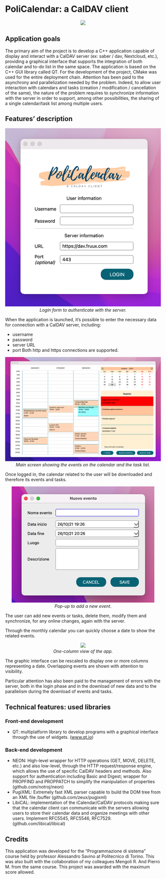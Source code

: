 # PoliCalendar: a CalDAV client 

<p align="center">
  <img src="screenshots/logo.png"/><br/>
</p>

## Application goals
The primary aim of the project is to develop a C++ application capable of display and interact with a CalDAV server (ex: saber / dav, Nextcloud, etc.), providing a graphical interface that supports the integration of both calendar and to-do list in the same space.  The application is based on the C++ GUI library called QT.  For the development of the project, CMake was used for the entire deployment chain. Attention has been paid to the asynchrony and parallelization needed by the problem.  Indeed, to allow user interaction with calendars and tasks (creation / modification / cancellation of the same), the nature of the problem requires to synchronize information with the server in order to support, among other possibilities, the sharing of a single calendar/task list among multiple users.

## Features’ description 

<p align="center">
  <img src="screenshots/login.png"/><br/>
  <em>Login form to authenticate with the server. </em>
</p>

When the application is launched, it’s possible to enter the necessary data for connection with a CalDAV server, including:
- username
- password
- server URL
- port
Both http and https connections are supported.

<p align="center">
  <img src="screenshots/main.png"/><br/>
  <em>Main screen showing the events on the calendar and the task list. </em>
</p>

Once logged in, the calendar related to the user will be downloaded and therefore its events and tasks. 

<p align="center">
  <img src="screenshots/new_event.png"/><br/>
  <em>Pop-up to add a new event. </em>
</p>

The user can add new events or tasks, delete them, modify them and synchronize, for any online changes, again with the server.

Through the monthly calendar you can quickly choose a date to show the related events. 

<p align="center">
  <img src="screenshots/one_culumn.png"/><br/>
  <em>One-column view of the app. </em>
</p>

The graphic interface can be rescaled to display one or more columns representing a date. Overlapping events are shown with attention to visibility.

Particular attention has also been paid to the management of errors with the server, both in the login phase and in the download of new data and to the parallelism during the download of events and tasks.

## Technical features: used libraries 
### Front-end development 
- QT: multiplatform library to develop programs with a graphical interface through the use of widgets. (www.qt.io)

### Back-end development
- NEON: High-level wrapper for HTTP operations (GET, MOVE, DELETE, etc.) and also low-level, through the HTTP request/response engine, which allows the use of specific CalDAV headers and methods. Also support for authentication including Basic and Digest;  wrapper for PROPFIND and PROPPATCH to simplify the manipulation of properties (github.com/notroj/neon)
- PugiXML: Extremely fast XML parser capable to build the DOM tree from an XML file /buffer (github.com/zeux/pugixml)
- LibiCAL: implementation of the iCalendar/CalDAV protocols making sure that the calendar client can communicate with the servers allowing users to store their calendar data and organize meetings with other users. Implement RFC5545, RFC5546, RFC7529.  (github.com/libical/libical)

## Credits 
This application was developed for the “Programmazione di sistema” course held by professor Alessandro Savino at Politecnico di Torino. This was also built with the collaboration of my colleagues Mengoli R. And Pierro M. from the same course. 
This project was awarded with the maximum score allowed. 


